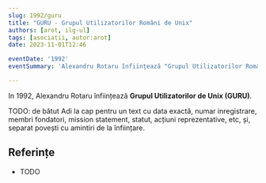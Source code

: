 ```yaml
---
slug: 1992/guru
title: "GURU - Grupul Utilizatorilor Români de Unix"
authors: [arot, ilg-ul]
tags: [asociatii, autor:arot]
date: 2023-11-01T12:46

eventDate: '1992'
eventSummary: 'Alexandru Rotaru înființează "Grupul Utilizatorilor Români de Unix" (GURU)'

---
```


In 1992, Alexandru Rotaru înființează
**Grupul Utilizatorilor de Unix (GURU)**.

<!-- truncate -->

TODO: de bătut Adi la cap pentru un text cu data exactă, numar inregistrare, membri
fondatori, mission statement, statut, acțiuni reprezentative, etc, și, separat
povești cu amintiri de la înființare.

## Referințe

- TODO
